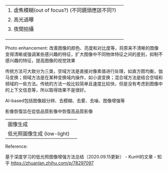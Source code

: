

|                                    |     |
| ---------------------------------- | --- |
| 1. 虛焦模糊(out of focus?) (不同鏡頭應該不同?) |     |
| 2. 高光過曝                            |     |
| 3. 夜間拍攝                            |     |
|                                    |     |
|                                    |     |
|                                    |     |


Photo enhancement:
改善图像的颜色、亮度和对比度等，将原来不清晰的图像变得清晰或强调某些感兴趣的特征，扩大图像中不同物体特征之间的差别，抑制不感兴趣的特征，提高图像的视觉效果

传统方法可大致分为三类，空域方法是直接对像素值进行处理，如直方图均衡，伽马变换；频域方法是在某种变换域内操作，如小波变换；混合域方法是结合空域和频域的一些方法。传统的方法一般比较简单且速度比较快，但是没有考虑到图像中的上下文信息等，所以取得效果不是很好。

AI-based包括图像超分辨、去模糊、去雾、去噪、图像增强等

影像恢復旨在從低品質影像中恢復高品質影像

|                     |     |
| ------------------- | --- |
| 圖像生成                |     |
| 低光照圖像生成 (low-light) |     |







Reference:

基于深度学习的低光照图像增强方法总结（2020.09.15更新） - KunH的文章 - 知乎
https://zhuanlan.zhihu.com/p/78297097